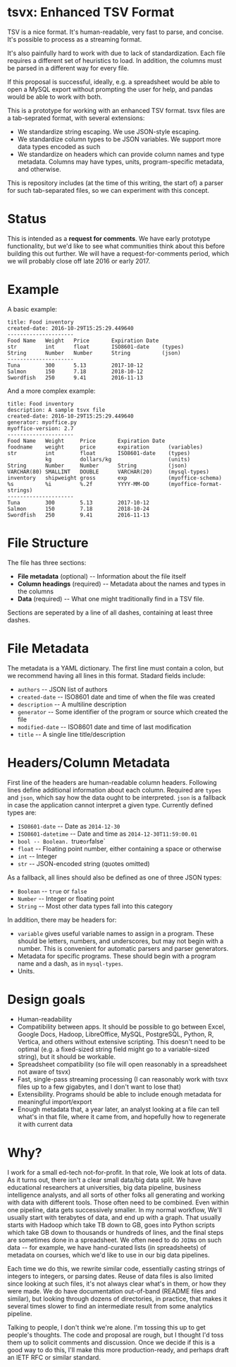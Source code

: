 # tsvx: Enhanced TSV Format

TSV is a nice format. It's human-readable, very fast to parse, and
concise. It's possible to process as a streaming format.

It's also painfully hard to work with due to lack of
standardization. Each file requires a different set of heuristics to
load. In addition, the columns must be parsed in a different way for
every file.

If this proposal is successful, ideally, e.g. a spreadsheet would be
able to open a MySQL export without prompting the user for help, and
pandas would be able to work with both.

This is a prototype for working with an enhanced TSV format. tsvx
files are a tab-seprated format, with several extensions:

* We standardize string escaping. We use JSON-style escaping.
* We standardize column types to be JSON variables. We support
  more data types encoded as such
* We standardize on headers which can provide column names and type
  metadata. Columns may have types, units, program-specific metadata,
  and otherwise.

This is repository includes (at the time of this writing, the start
of) a parser for such tab-separated files, so we can experiment with
this concept.

Status
======

This is intended as a **request for comments**. We have early
prototype functionality, but we'd like to see what communities think
about this before building this out further. We will have a
request-for-comments period, which we will probably close off late
2016 or early 2017.

Example
=======

A basic example:

    title: Food inventory
    created-date: 2016-10-29T15:25:29.449640
    ---------------------
    Food Name   Weight   Price       Expiration Date
    str         int      float       ISO8601-date    (types)
    String      Number   Number      String          (json)
    ---------------------
    Tuna        300      5.13        2017-10-12
    Salmon      150      7.18        2018-10-12
    Swordfish   250      9.41        2016-11-13

And a more complex example:

    title: Food inventory
    description: A sample tsvx file
    created-date: 2016-10-29T15:25:29.449640
    generator: myoffice.py
    myoffice-version: 2.7
    ---------------------
    Food Name   Weight     Price       Expiration Date
    foodname    weight     price       expiration      (variables)
    str         int        float       ISO8601-date    (types)
                kg         dollars/kg                  (units)
    String      Number     Number      String          (json)
    VARCHAR(80) SMALLINT   DOUBLE      VARCHAR(20)     (mysql-types)
    inventory   shipweight gross       exp             (myoffice-schema)
    %s          %i         %.2f        YYYY-MM-DD      (myoffice-format-strings)
    ---------------------
    Tuna        300        5.13        2017-10-12
    Salmon      150        7.18        2018-10-24
    Swordfish   250        9.41        2016-11-13

File Structure
==============

The file has three sections:

* **File metadata** (optional) -- Information about the file itself
* **Column headings** (required) -- Metadata about the names and types
  in the columns
* **Data** (required) -- What one might traditionally find in a TSV
  file.

Sections are seperated by a line of all dashes, containing at least
three dashes.

File Metadata
=============

The metadata is a YAML dictionary. The first line must contain a
colon, but we recommend having all lines in this format. Stadard
fields include:

* `authors` -- JSON list of authors
* `created-date` -- ISO8601 date and time of when the file was created
* `description` -- A multiline description
* `generator` -- Some identifier of the program or source which created
  the file
* `modified-date` -- ISO8601 date and time of last modification
* `title` -- A single line title/description

Headers/Column Metadata
=======================

First line of the headers are human-readable column headers. Following
lines define additional information about each column. Required are
`types` and `json`, which say how the data ought to be
interpreted. `json` is a fallback in case the application cannot
interpret a given type. Currently defined types are:

* `ISO8601-date` -- Date as `2014-12-30`
* `ISO8601-datetime` -- Date and time as `2014-12-30T11:59:00.01`
* `bool -- Boolean. `true` or `false`
* `float` -- Floating point number, either containing a space or otherwise
* `int` -- Integer
* `str` -- JSON-encoded string (quotes omitted)

As a fallback, all lines should also be defined as one of three JSON types:

* `Boolean` -- `true` or `false`
* `Number` -- Integer or floating point
* `String` -- Most other data types fall into this category

In addition, there may be headers for:

* `variable` gives useful variable names to assign in a program. These
  should be letters, numbers, and underscores, but may not begin with
  a number. This is convenient for automatic parsers and parser
  generators.
* Metadata for specific programs. These should begin with a program
  name and a dash, as in `mysql-types`.
* Units.

Design goals
============

* Human-readability
* Compatibility between apps. It should be possible to go between
  Excel, Google Docs, Hadoop, LibreOffice, MySQL, PostgreSQL, Python,
  R, Vertica, and others without extensive scripting. This doesn't
  need to be optimal (e.g. a fixed-sized string field might go to a
  variable-sized string), but it should be workable.
* Spreadsheet compatibility (so file will open reasonably in a
  spreadsheet not aware of tsvx)
* Fast, single-pass streaming processing (I can reasonably work with
  tsvx files up to a few gigabytes, and I don't want to lose that)
* Extensibility. Programs should be able to include enough metadata
  for meaningful import/export
* Enough metadata that, a year later, an analyst looking at a file can
  tell what's in that file, where it came from, and hopefully how to
  regenerate it with current data

Why?
====

I work for a small ed-tech not-for-profit. In that role, We look at
lots of data. As it turns out, there isn't a clear small data/big data
split. We have educational researchers at universities, big data
pipeline, business intelligence analysts, and all sorts of other folks
all generating and working with data with different tools. Those often
need to be combined. Even within one pipeline, data gets successively
smaller. In my normal workflow, We'll usually start with terabytes of
data, and end up with a graph. That usually starts with Hadoop which
take TB down to GB, goes into Python scripts which take GB down to
thousands or hundreds of lines, and the final steps are sometimes done
in a spreadsheet. We often need to do `JOIN`s on such data -- for
example, we have hand-curated lists (in spreadsheets) of metadata on
courses, which we'd like to use in our big data pipelines.

Each time we do this, we rewrite similar code, essentially casting
strings of integers to integers, or parsing dates. Reuse of data files
is also limited since looking at such files, it's not always clear
what's in them, or how they were made. We do have documentation
out-of-band (README files and similar), but looking through dozens of
directories, in practice, that makes it several times slower to find
an intermediate result from some analytics pipeline.

Talking to people, I don't think we're alone. I'm tossing this up to
get people's thoughts. The code and proposal are rough, but I thought
I'd toss them up to solicit comments and discussion. Once we decide if
this is a good way to do this, I'll make this more production-ready,
and perhaps draft an IETF RFC or similar standard.